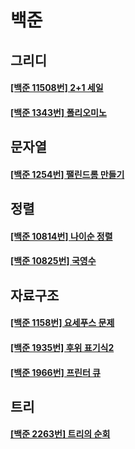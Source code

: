 # 백준

## 그리디

#### [[백준 11508번] 2+1 세일](/code-or-death/jiyu/baekjoon/bj_11508.md)

#### [[백준 1343번] 폴리오미노](/code-or-death/jiyu/baekjoon/bj_1343.md)

## 문자열

#### [[백준 1254번] 팰린드롬 만들기](/code-or-death/jiyu/baekjoon/bj_1254.md)

## 정렬

#### [[백준 10814번] 나이순 정렬](/code-or-death/jiyu/baekjoon/bj_10814.md)

#### [[백준 10825번] 국영수](/code-or-death/jiyu/baekjoon/bj_10825.md)

## 자료구조

#### [[백준 1158번] 요세푸스 문제](/code-or-death/jiyu/baekjoon/bj_1158.md)

#### [[백준 1935번] 후위 표기식2](/code-or-death/jiyu/baekjoon/bj_1935.md)

#### [[백준 1966번] 프린터 큐](/code-or-death/jiyu/baekjoon/bj_1966.md)

## 트리

#### [[백준 2263번] 트리의 순회](/code-or-death/jiyu/baekjoon/bj_2263.md)
